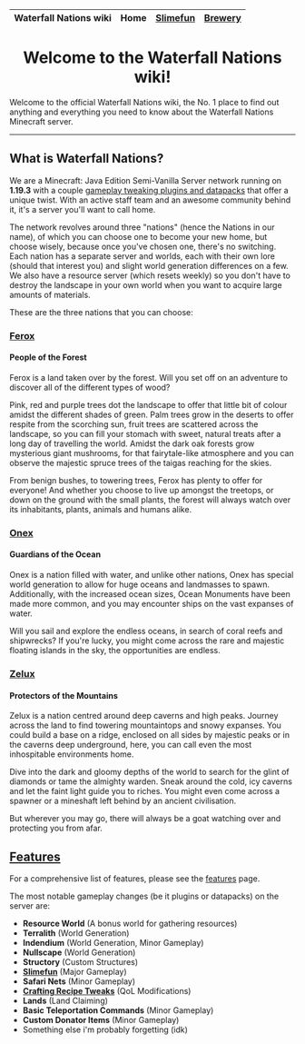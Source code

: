 | Waterfall Nations wiki | **Home** | [Slimefun](slimefun/index.md) | [Brewery](brewery/index.md) |
|:---|:-:|:-:|:-:|

<div align="center">
  
Welcome to the Waterfall Nations wiki!
======================================

</div>

Welcome to the official Waterfall Nations wiki, the No. 1 place to find out anything and everything you need to know about the Waterfall Nations Minecraft server.

***

## What is Waterfall Nations?

We are a Minecraft: Java Edition Semi-Vanilla Server network running on **1.19.3** with a couple [gameplay tweaking plugins and datapacks](#features) that offer a unique twist. With an active staff team and an awesome community behind it, it's a server you'll want to call home.

The network revolves around three "nations" (hence the Nations in our name), of which you can choose one to become your new home, but choose wisely, because once you've chosen one, there's no switching. Each nation has a separate server and worlds, each with their own lore (should that interest you) and slight world generation differences on a few. We also have a resource server (which resets weekly) so you don't have to destroy the landscape in your own world when you want to acquire large amounts of materials.

These are the three nations that you can choose:

### [Ferox](ferox.md)
#### People of the Forest

Ferox is a land taken over by the forest. Will you set off on an adventure to discover all of the different types of wood?

Pink, red and purple trees dot the landscape to offer that little bit of colour amidst the different shades of green. Palm trees grow in the deserts to offer respite from the scorching sun, fruit trees are scattered across the landscape, so you can fill your stomach with sweet, natural treats after a long day of travelling the world. Amidst the dark oak forests grow mysterious giant mushrooms, for that fairytale-like atmosphere and you can observe the majestic spruce trees of the taigas reaching for the skies.

From benign bushes, to towering trees, Ferox has plenty to offer for everyone! And whether you choose to live up amongst the treetops, or down on the ground with the small plants, the forest will always watch over its inhabitants, plants, animals and humans alike.

### [Onex](onex.md)
#### Guardians of the Ocean

Onex is a nation filled with water, and unlike other nations, Onex has special world generation to allow for huge oceans and landmasses to spawn. Additionally, with the increased ocean sizes, Ocean Monuments have been made more common, and you may encounter ships on the vast expanses of water.

Will you sail and explore the endless oceans, in search of coral reefs and shipwrecks? If you're lucky, you might come across the rare and majestic floating islands in the sky, the opportunities are endless.

### [Zelux](zelux.md)
#### Protectors of the Mountains

Zelux is a nation centred around deep caverns and high peaks. Journey across the land to find towering mountaintops and snowy expanses. You could build a base on a ridge, enclosed on all sides by majestic peaks or in the caverns deep underground, here, you can call even the most inhospitable environments home.

Dive into the dark and gloomy depths of the world to search for the glint of diamonds or tame the almighty warden. Sneak around the cold, icy caverns and let the faint light guide you to riches. You might even come across a spawner or a mineshaft left behind by an ancient civilisation.

But wherever you may go, there will always be a goat watching over and protecting you from afar.

## [Features](features/index.md)

For a comprehensive list of features, please see the [features](features/index.md) page.

The most notable gameplay changes (be it plugins or datapacks) on the server are:
- **Resource World** (A bonus world for gathering resources)
- **Terralith** (World Generation)
- **Indendium** (World Generation, Minor Gameplay)
- **Nullscape** (World Generation)
- **Structory** (Custom Structures)
- [**Slimefun**](slimefun/index.md) (Major Gameplay)
- **Safari Nets** (Minor Gameplay)
- [**Crafting Recipe Tweaks**](features/index.md#crafting-recipes) (QoL Modifications)
- **Lands** (Land Claiming)
- **Basic Teleportation Commands** (Minor Gameplay)
- **Custom Donator Items** (Minor Gameplay)
- Something else i'm probably forgetting (idk)
